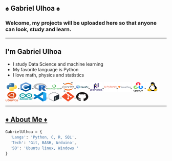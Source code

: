 ## ♠️ Gabriel Ulhoa ♠️ 

### Welcome, my projects will be uploaded here so that anyone can look, study and learn.
---
## I'm Gabriel Ulhoa
* I study Data Science and machine learning
* My favorite language is Python
* I love math, physics and statistics

<div style="display: inline_block">
  <a href="https://github.com/GabrielUlhoa">  
  <img align="center" alt="ulhoa-Python" height="30" width="40" src="https://raw.githubusercontent.com/devicons/devicon/master/icons/python/python-original.svg">
  <img align="center" alt="ulhoa-c" height="30" width="40" src="https://raw.githubusercontent.com/devicons/devicon/9f4f5cdb393299a81125eb5127929ea7bfe42889/icons/c/c-original.svg">
  <img align="center" alt="ulhoa-r" height="30" width="40" src="https://raw.githubusercontent.com/devicons/devicon/9f4f5cdb393299a81125eb5127929ea7bfe42889/icons/r/r-original.svg">
  <img align="center" alt="ulhoa-conda" height="30" width="40" src="https://raw.githubusercontent.com/devicons/devicon/master/icons/anaconda/anaconda-original-wordmark.svg">
  <img align="center" alt="ulhoa-jupyter" height="30" width="40" src="https://raw.githubusercontent.com/devicons/devicon/master/icons/jupyter/jupyter-original-wordmark.svg">
  <img align="center" alt="ulhoa-numpy" height="30" width="40" src="https://raw.githubusercontent.com/devicons/devicon/master/icons/numpy/numpy-original-wordmark.svg">
  <img align="center" alt="ulhoa-pandas" height="30" width="40" src="https://raw.githubusercontent.com/devicons/devicon/master/icons/pandas/pandas-original-wordmark.svg">
  <img align="center" alt="ulhoa-pytorch" height="30" width="40" src="https://raw.githubusercontent.com/devicons/devicon/master/icons/pytorch/pytorch-plain-wordmark.svg">
  <img align="center" alt="ulhoa-tensorflow" height="30" width="40" src="https://raw.githubusercontent.com/devicons/devicon/master/icons/tensorflow/tensorflow-original-wordmark.svg">
   <img align="center" alt="ulhoa-opencv" height="30" width="40" src="https://raw.githubusercontent.com/devicons/devicon/master/icons/opencv/opencv-original-wordmark.svg">
  <img align="center" alt="ulhoa-linux" height="30" width="40" src="https://raw.githubusercontent.com/devicons/devicon/master/icons/linux/linux-original.svg">
  <img align="center" alt="ulhoa-ubuntu" height="30" width="40" src="https://raw.githubusercontent.com/devicons/devicon/9f4f5cdb393299a81125eb5127929ea7bfe42889/icons/ubuntu/ubuntu-plain-wordmark.svg">
  <img align="center" alt="ulhoa-arduino" height="30" width="40" src="https://raw.githubusercontent.com/devicons/devicon/9f4f5cdb393299a81125eb5127929ea7bfe42889/icons/arduino/arduino-original-wordmark.svg">
  <img align="center" alt="ulhoa-vscode" height="30" width="40" src="https://raw.githubusercontent.com/devicons/devicon/9f4f5cdb393299a81125eb5127929ea7bfe42889/icons/vscode/vscode-original.svg">
  <img align="center" alt="ulhoa-bash" height="30" width="40" src="https://raw.githubusercontent.com/devicons/devicon/9f4f5cdb393299a81125eb5127929ea7bfe42889/icons/bash/bash-original.svg">
  <img align="center" alt="ulhoa-git" height="30" width="40" src="https://raw.githubusercontent.com/devicons/devicon/9f4f5cdb393299a81125eb5127929ea7bfe42889/icons/git/git-original.svg">
  <img align="center" alt="ulhoa-github" height="30" width="40" src="https://raw.githubusercontent.com/devicons/devicon/9f4f5cdb393299a81125eb5127929ea7bfe42889/icons/github/github-original.svg">
</div>

---

## ♦️ About Me ♦️
```py
GabrielUlhoa = {
  'Langs': 'Python, C, R, SQL',
  'Tech': 'Git, BASH, Arduino',
  'SO': 'Ubuntu linux, Windows '
}
```


